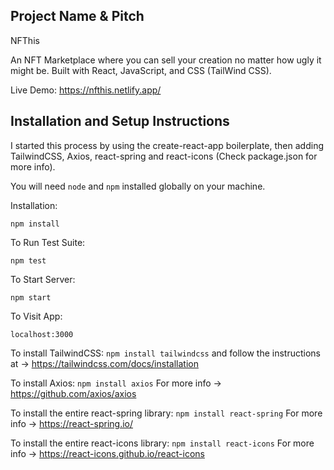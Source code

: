 ## Project Name & Pitch

NFThis

An NFT Marketplace where you can sell your creation no matter how ugly it might be. Built with React, JavaScript, and CSS (TailWind CSS).

Live Demo: https://nfthis.netlify.app/

## Installation and Setup Instructions

I started this process by using the create-react-app boilerplate, then adding TailwindCSS, Axios, react-spring and react-icons (Check package.json for more info).

You will need `node` and `npm` installed globally on your machine.

Installation:

`npm install`

To Run Test Suite:

`npm test`

To Start Server:

`npm start`

To Visit App:

`localhost:3000`

To install TailwindCSS:
`npm install tailwindcss` and follow the instructions at -> https://tailwindcss.com/docs/installation

To install Axios:
`npm install axios`
For more info -> https://github.com/axios/axios

To install the entire react-spring library:
`npm install react-spring`
For more info -> https://react-spring.io/

To install the entire react-icons library:
`npm install react-icons`
For more info -> https://react-icons.github.io/react-icons
